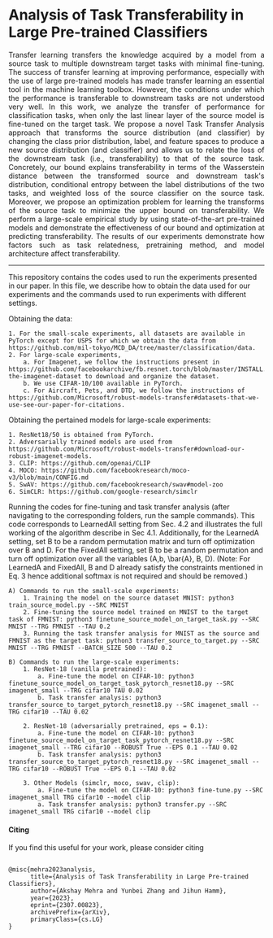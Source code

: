# Analysis of Task Transferability in Large Pre-trained Classifiers
<p align = justify>
Transfer learning transfers the knowledge acquired by a model from a source task to multiple downstream target tasks with minimal fine-tuning. The success of transfer learning at improving performance, especially with the use of large pre-trained models has made transfer learning an essential tool in the machine learning toolbox. However, the conditions under which the performance is transferable to downstream tasks are not understood very well. In this work, we analyze the transfer of performance for classification tasks, when only the last linear layer of the source model is fine-tuned on the target task. We propose a novel Task Transfer Analysis approach that transforms the source distribution (and classifier) by changing the class prior distribution, label, and feature spaces to produce a new source distribution (and classifier) and allows us to relate the loss of the downstream task (i.e., transferability) to that of the source task. Concretely, our bound explains transferability in terms of the Wasserstein distance between the transformed source and downstream task's distribution, conditional entropy between the label distributions of the two tasks, and weighted loss of the source classifier on the source task. Moreover, we propose an optimization problem for learning the transforms of the source task to minimize the upper bound on transferability. We perform a large-scale empirical study by using state-of-the-art pre-trained models and demonstrate the effectiveness of our bound and optimization at predicting transferability. The results of our experiments demonstrate how factors such as task relatedness, pretraining method, and model architecture affect transferability.
</p>
<hr>

This repository contains the codes used to run the experiments presented in our paper. 
In this file, we describe how to obtain the data used for our experiments and the commands used to run experiments with different settings.

Obtaining the data:

	1. For the small-scale experiments, all datasets are available in PyTorch except for USPS for which we obtain the data from https://github.com/mil-tokyo/MCD_DA/tree/master/classification/data.
	2. For large-scale experiments, 
		a. For Imagenet, we follow the instructions present in https://github.com/facebookarchive/fb.resnet.torch/blob/master/INSTALL.md#download-the-imagenet-dataset to download and organize the dataset.
		b. We use CIFAR-10/100 available in PyTorch.
		c. For Aircraft, Pets, and DTD, we follow the instructions of https://github.com/Microsoft/robust-models-transfer#datasets-that-we-use-see-our-paper-for-citations.

Obtaining the pertained models for large-scale experiments:

	1. ResNet18/50 is obtained from PyTorch.
	2. Adversarially trained models are used from https://github.com/Microsoft/robust-models-transfer#download-our-robust-imagenet-models.
	3. CLIP: https://github.com/openai/CLIP
	4. MOCO: https://github.com/facebookresearch/moco-v3/blob/main/CONFIG.md
	5. SwAV: https://github.com/facebookresearch/swav#model-zoo
	6. SimCLR: https://github.com/google-research/simclr


Running the codes for fine-tuning and task transfer analysis (after navigating to the corresponding folders, run the sample commands). This code corresponds to LearnedAll setting from Sec. 4.2 and illustrates the full working of the algorithm describe in Sec 4.1. Additionally, for the LearnedA setting, set B to be a random permutation matrix and turn off optimization over B and D.  For the FixedAll setting, set B to be a random permutation and turn off optimization over all the variables (A,b, \bar{A}, B, D). (Note: For LearnedA and FixedAll, B and D already satisfy the constraints mentioned in Eq. 3 hence additional softmax is not required and should be removed.)

	A) Commands to run the small-scale experiments:
		1. Training the model on the source dataset MNIST: python3 train_source_model.py --SRC MNIST
		2. Fine-tuning the source model trained on MNIST to the target task of FMNIST: python3 finetune_source_model_on_target_task.py --SRC MNIST --TRG FMNIST --TAU 0.2
		3. Running the task transfer analysis for MNIST as the source and FMNIST as the target task: python3 transfer_source_to_target.py --SRC MNIST --TRG FMNIST --BATCH_SIZE 500 --TAU 0.2

	B) Commands to run the large-scale experiments:
		1. ResNet-18 (vanilla pretrained):
			a. Fine-tune the model on CIFAR-10: python3 finetune_source_model_on_target_task_pytorch_resnet18.py --SRC imagenet_small --TRG cifar10 TAU 0.02
			b. Task transfer analysis: python3 transfer_source_to_target_pytorch_resnet18.py --SRC imagenet_small --TRG cifar10 --TAU 0.02
		
		2. ResNet-18 (adversarially pretrained, eps = 0.1):
			a. Fine-tune the model on CIFAR-10: python3 finetune_source_model_on_target_task_pytorch_resnet18.py --SRC imagenet_small --TRG cifar10 --ROBUST True --EPS 0.1 --TAU 0.02
			b. Task transfer analysis: python3 transfer_source_to_target_pytorch_resnet18.py --SRC imagenet_small --TRG cifar10 --ROBUST True --EPS 0.1 --TAU 0.02

		3. Other Models (simclr, moco, swav, clip):
			a. Fine-tune the model on CIFAR-10: python3 fine-tune.py --SRC imagenet_small TRG cifar10 --model clip
			a. Task transfer analysis: python3 transfer.py --SRC imagenet_small TRG cifar10 --model clip

#### Citing

If you find this useful for your work, please consider citing
<pre>
<code>
@misc{mehra2023analysis,
      title={Analysis of Task Transferability in Large Pre-trained Classifiers}, 
      author={Akshay Mehra and Yunbei Zhang and Jihun Hamm},
      year={2023},
      eprint={2307.00823},
      archivePrefix={arXiv},
      primaryClass={cs.LG}
}
</code>
</pre>
